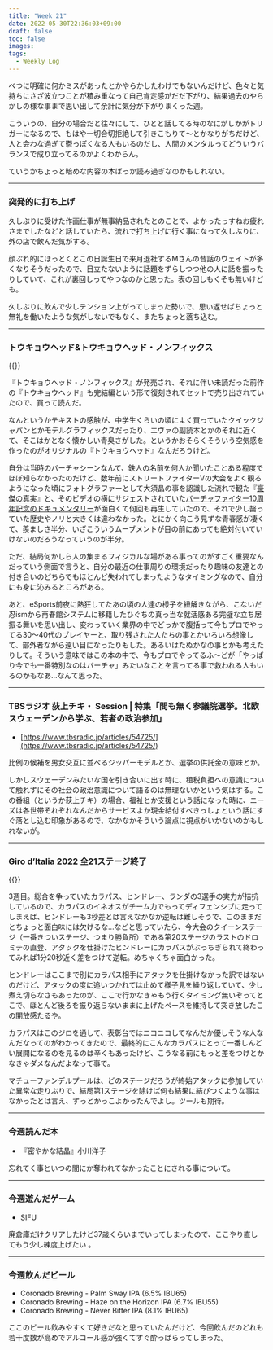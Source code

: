 ```yaml
---
title: "Week 21"
date: 2022-05-30T22:36:03+09:00
draft: false
toc: false
images:
tags:
  - Weekly Log
---
```


べつに明確に何かミスがあったとかやらかしたわけでもないんだけど、色々と気持ちにさざ波立つことが積み重なって自己肯定感がだだ下がり、結果過去のやらかしの様な事まで思い出して余計に気分が下がりまくった週。  

こういうの、自分の場合だと往々にして、ひとと話してる時のなにがしかがトリガーになるので、もはや一切合切拒絶して引きこもりて～とかなりがちだけど、人と会わな過ぎて鬱っぽくなる人もいるのだし、人間のメンタルってどういうバランスで成り立ってるのかよくわからん。

ていうかちょっと暗めな内容の本ばっか読み過ぎなのかもしれない。

<!--more-->

---

### 突発的に打ち上げ

久しぶりに受けた作画仕事が無事納品されたとのことで、よかったっすねお疲れさまでしたなどと話していたら、流れで打ち上げに行く事になって久しぶりに、外の店で飲んだ気がする。

顔ぶれ的にほっとくとこの日誕生日で来月退社するMさんの昔話のウェイトが多くなりそうだったので、目立たないように話題をずらしつつ他の人に話を振ったりしていて、これが裏回しってやつなのかと思った。表の回しもくそも無いけども。

久しぶりに飲んで少しテンション上がってしまった勢いで、思い返せばちょっと無礼を働いたような気がしないでもなく、またちょっと落ち込む。

---

### トウキョウヘッド&トウキョウヘッド・ノンフィックス

{{<youtube C4CWfF4WcUo>}}

『トウキョウヘッド・ノンフィックス』が発売され、それに伴い未読だった前作の『トウキョウヘッド』も完結編という形で復刻されてセットで売り出されていたので、買って読んだ。  

なんというかテキストの感触が、中学生くらいの頃によく買っていたクイックジャパンとかモデルグラフィックスだったり、エヴァの副読本とかのそれに近くて、そこはかとなく懐かしい青臭さがした。というかおそらくそういう空気感を作ったのがオリジナルの『トウキョウヘッド』なんだろうけど。

自分は当時のバーチャシーンなんて、鉄人の名前を何人か聞いたことある程度でほぼ知らなかったのだけど、数年前にストリートファイターVの大会をよく観るようになった頃にフォトグラファーとして大須晶の事を認識した流れで観た『[豪傑の真実](https://www.youtube.com/watch?v=w_jYdXcLtOE)』と、そのビデオの横にサジェストされていた[バーチャファイター10周年記念のドキュメンタリー](https://www.youtube.com/watch?v=2RH3M7PiUe0)が面白くて何回も再生していたので、それで少し齧っていた歴史やノリと大きくは違わなかった。とにかく向こう見ずな青春感が凄くて、羨ましさ半分、いざこういうムーブメントが目の前にあっても絶対付いていけないのだろうなっていうのが半分。

ただ、結局何かしら人の集まるフィジカルな場がある事ってのがすごく重要なんだっていう側面で言うと、自分の最近の仕事周りの環境だったり趣味の友達との付き合いのどちらでもほとんど失われてしまったようなタイミングなので、自分にも身に沁みるところがある。

あと、eSports前夜に熱狂してたあの頃の人達の様子を紐解きながら、こないだ忍ismから再春館システムに移籍したひぐちの真っ当な就活感ある完璧な立ち居振る舞いを思い出し、変わっていく業界の中でどっかで腹括って今もプロでやってる30～40代のプレイヤーと、取り残された人たちの事とかいろいろ想像して、部外者ながら遠い目になったりもした。あるいはたぬかなの事とかも考えたりして。そういう意味ではこの本の中で、今もプロでやってるふ～どが「やっぱり今でも一番特別なのはバーチャ」みたいなことを言ってる事で救われる人もいるのかもなあ…なんて思った。

---

### TBSラジオ 荻上チキ・ Session | 特集「間も無く参議院選挙。北欧スウェーデンから学ぶ、若者の政治参加」

- [https://www.tbsradio.jp/articles/54725/](https://www.tbsradio.jp/articles/54725/)

比例の候補を男女交互に並べるジッパーモデルとか、選挙の供託金の意味とか。

しかしスウェーデンみたいな国を引き合いに出す時に、租税負担への意識について触れずにその社会の政治意識について語るのは無理ないかという気はする。この番組（というか荻上チキ）の場合、福祉とか支援という話になった時に、ニーズは各世帯それぞれなんだからサービスよか現金給付すべきっしょという話にすぐ落とし込む印象があるので、なかなかそういう論点に視点がいかないのかもしれないが。

---

### Giro d’Italia 2022 全21ステージ終了

{{<youtube OahkMhVJqT8>}}

3週目。総合を争っていたカラパス、ヒンドレー、ランダの3選手の実力が拮抗しているので、カラパスのイネオスがチーム力でもってディフェンシブに走ってしまえば、ヒンドレーも3秒差とは言えなかなか逆転は難しそうで、このままだとちょっと面白味には欠けるな…などと思っていたら、今大会のクイーンステージ（一番きついステージ、つまり勝負所）である第20ステージのラストのドロミテの直登、アタックを仕掛けたヒンドレーにカラパスがぶっちぎられて終わってみれば1分20秒近く差をつけて逆転。めちゃくちゃ面白かった。

ヒンドレーはここまで別にカラパス相手にアタックを仕掛けなかった訳ではないのだけど、アタックの度に追いつかれては止めて様子見を繰り返していて、少し煮え切らなさもあったのが、ここで行かなきゃもう行くタイミング無いぞってとこで、ほとんど後ろを振り返らないままに上げたペースを維持して突き放したこの開放感たるや。

カラパスはこのジロを通して、表彰台ではニコニコしてなんだか優しそうな人なんだなってのがわかってきたので、最終的にこんなカラパスにとって一番しんどい展開になるのを見るのは辛くもあったけど、こうなる前にもっと差をつけとかなきゃダメなんだよなって事で。

マチューファンデルプールは、どのステージだろうが終始アタックに参加していた異常な走りぶりで、結局第1ステージを除けば何も結果に結びつくような事はなかったとは言え、ずっとかっこよかったんでよし。ツールも期待。

---

### 今週読んだ本

- 『密やかな結晶』小川洋子

忘れてく事といつの間にか奪われてなかったことにされる事について。

---

### 今週遊んだゲーム

- SIFU

廃倉庫だけクリアしたけど37歳くらいまでいってしまったので、ここやり直してもう少し練度上げたい 。

---

### 今週飲んだビール

- Coronado Brewing - Palm Sway IPA (6.5% IBU65)
- Coronado Brewing - Haze on the Horizon IPA (6.7% IBU55)
- Coronado Brewing - Never Bitter IPA (8.1% IBU65)

ここのビール飲みやすくて好きだなと思っていたんだけど、今回飲んだのどれも若干度数が高めでアルコール感が強くてすぐ酔っぱらってしまった。